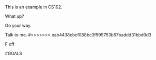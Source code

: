 
This is an example in CS102.

What up?

Go your way.

Talk to me.
#>>>>>>> eab4438cbcf058bc3f595753b57baddd31bbd0d3



F off

#GOALS
